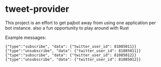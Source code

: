 # tweet-provider
This project is an effort to get pajbot away from using one application per bot instance. also a fun opportunity to play around with Rust

Example messages:
```
{"type":"subscribe", "data": {"twitter_user_id": 81085011}}
{"type":"unsubscribe", "data": {"twitter_user_id": 81085011}}
{"type":"subscribe", "data": {"twitter_user_id": 81085012}}
{"type":"unsubscribe", "data": {"twitter_user_id": 81085012}}
```
